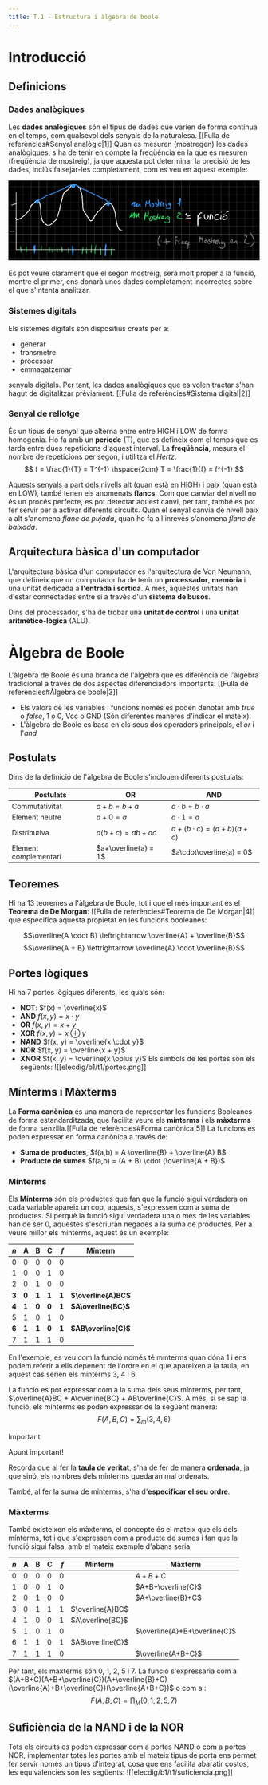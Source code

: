 ```yaml
---
title: T.1 - Estructura i àlgebra de boole
---
```

# Introducció
## Definicions
### Dades analògiques
Les **dades analògiques** són el tipus de dades que varien de forma contínua en el temps, com qualsevol dels senyals de la naturalesa. [[Fulla de referències#Senyal analògic|1]]
Quan es mesuren (mostregen) les dades analògiques, s'ha de tenir en compte la freqüència en la que es mesuren (freqüència de mostreig), ja que aquesta pot determinar la precisió de les dades, inclús falsejar-les completament, com es veu en aquest exemple:

![Untitled](/elecdig/b1/t1/freq_mostreig.png)

Es pot veure clarament que el segon mostreig, serà molt proper a la funció, mentre el primer, ens donarà unes dades completament incorrectes sobre el que s'intenta analitzar.
### Sistemes digitals
Els sistemes digitals són dispositius creats per a:
- generar
- transmetre
- processar
- emmagatzemar

senyals digitals. Per tant, les dades analògiques que es volen tractar s'han hagut de digitalitzar prèviament. [[Fulla de referències#Sistema digital|2]]

### Senyal de rellotge
És un tipus de senyal que alterna entre entre HIGH i LOW de forma homogènia. Ho fa amb un **període** (T), que es defineix com el temps que es tarda entre dues repeticions d'aquest interval. La **freqüència**, mesura el nombre de repeticions per segon, i utilitza el *Hertz*.
$$ f = \frac{1}{T} = T^{-1} \hspace{2cm} T = \frac{1}{f} = f^{-1} $$

Aquests senyals a part dels nivells alt (quan està en HIGH) i baix (quan està en LOW), també tenen els anomenats **flancs**:
Com que canviar del nivell no és un procés perfecte, es pot detectar aquest canvi, per tant, també es pot fer servir per a activar diferents circuits.
Quan el senyal canvia de nivell baix a alt s'anomena *flanc de pujada*, quan ho fa a l'inrevés s'anomena *flanc de baixada*.
## Arquitectura bàsica d'un computador
L'arquitectura bàsica d'un computador és l'arquitectura de Von Neumann, que defineix que un computador ha de tenir un **processador**, **memòria** i una unitat dedicada a **l'entrada i sortida**. A més, aquestes unitats han d'estar connectades entre sí a través d'un **sistema de busos**.

Dins del processador, s'ha de trobar una **unitat de control** i una **unitat aritmètico-lògica** (ALU).

# Àlgebra de Boole
L'àlgebra de Boole és una branca de l'àlgebra que es diferència de l'àlgebra tradicional a través de dos aspectes diferenciadors importants: [[Fulla de referències#Àlgebra de boole|3]]
- Els valors de les variables i funcions només es poden denotar amb *true* o *false*, 1 o 0, Vcc o GND (Són diferentes maneres d'indicar el mateix).
- L'àlgebra de Boole es basa en els seus dos operadors principals, el *or* i l'*and*


## Postulats
Dins de la definició de l'àlgebra de Boole s'inclouen diferents postulats:

| **Postulats**         | OR                   | AND                         |
| --------------------- | -------------------- | --------------------------- |
| Commutativitat        | $a+b = b+a$          | $a \cdot b = b \cdot a$     |
| Element neutre        | $a+0 = a$            | $a \cdot 1 = a$             |
| Distributiva          | $a(b+c) = ab + ac$   | $a+(b\cdot c) = (a+b)(a+c)$ |
| Element complementari | $a+\overline{a} = 1$ | $a\cdot\overline{a} = 0$    |
## Teoremes
Hi ha 13 teoremes a l'àlgebra de Boole, tot i que el més important és el **Teorema de De Morgan**: [[Fulla de referències#Teorema de De Morgan|4]] que especifica aquesta propietat en les funcions booleanes:

$$\overline{A \cdot B} \leftrightarrow \overline{A} + \overline{B}$$
$$\overline{A + B} \leftrightarrow \overline{A} \cdot \overline{B}$$
## Portes lògiques
Hi ha 7 portes lògiques diferents, les quals són:
- **NOT**: $f(x) = \overline{x}$
- **AND** $f(x, y) = x \cdot y$
- **OR** $f(x, y) = x + y$
- **XOR** $f(x, y) = x \oplus y$
- **NAND** $f(x, y) = \overline{x \cdot y}$
- **NOR** $f(x, y) = \overline{x + y}$
- **XNOR** $f(x, y) = \overline{x \oplus y}$
Els símbols de les portes són els següents:
![[elecdig/b1/t1/portes.png]]
## Mínterms i Màxterms
La **Forma canònica** és una manera de representar les funcions Booleanes de forma estandarditzada, que facilita veure els **mínterms** i els **màxterms** de forma senzilla.[[Fulla de referències#Forma canònica|5]]
La funcions es poden expressar en forma canònica a través de:
- **Suma de productes**, $f(a,b) = A  \overline{B} + \overline{A}  B$
- **Producte de sumes** $f(a,b) = (A + B) \cdot (\overline{A + B})$


### Mínterms
Els **Mínterms** són els productes que fan que la funció sigui verdadera on cada variable apareix un cop, aquests, s'expressen com a suma de productes. Si perquè la funció sigui verdadera una o més de les variables han de ser 0, aquestes s'escriuràn negades a la suma de productes.
Per a veure millor els mínterms, aquest és un exemple:

| $n$   | **A** | **B** | **C** | **$f$** | **Mínterm**          |
| ----- | ----- | ----- | ----- | ------: | -------------------- |
| 0     | 0     | 0     | 0     |       0 |                      |
| 1     | 0     | 0     | 1     |       0 |                      |
| 2     | 0     | 1     | 0     |       0 |                      |
| **3** | **0** | **1** | **1** |   **1** | **$\overline{A}BC$** |
| **4** | **1** | **0** | **0** |   **1** | **$A\overline{BC}$** |
| 5     | 1     | 0     | 1     |       0 |                      |
| **6** | **1** | **1** | **0** |   **1** | **$AB\overline{C}$** |
| 7     | 1     | 1     | 1     |       0 |                      |

En l'exemple, es veu com la funció només té mínterms quan dóna 1 i ens podem referir a ells depenent de l'ordre en el que apareixen a la taula, en aquest cas serien els mínterms 3, 4 i 6.

La funció es pot expressar com a la suma dels seus mínterms, per tant, $\overline{A}BC + A\overline{BC} + AB\overline{C}$. A més, si se sap la funció, els mínterms es poden expressar de la següent manera:
$$F(A, B, C) = \sum_{m}{(3, 4, 6)}$$
> [!important]
> Apunt important!
> 
> Recorda que al fer la **taula de veritat**, s'ha de fer de manera **ordenada**, ja que sinó, els nombres dels mínterms quedaràn mal ordenats.
> 
> També, al fer la suma de mínterms, s'ha d'**especificar el seu ordre**.

### Màxterms
També existeixen els màxterms, el concepte és el mateix que els dels mínterms, tot i que s'expressen com a producte de sumes i fan que la funció sigui falsa, amb el mateix exemple d'abans seria:

| $n$ | **A** | **B** | **C** | **$f$** | **Mínterm**      | **Màxterm**                   |
| --- | ----- | ----- | ----- | ------: | ---------------- | ----------------------------- |
| 0   | 0     | 0     | 0     |       0 |                  | $A+B+C$                       |
| 1   | 0     | 0     | 1     |       0 |                  | $A+B+\overline{C}$            |
| 2   | 0     | 1     | 0     |       0 |                  | $A+\overline{B}+C$            |
| 3   | 0     | 1     | 1     |       1 | $\overline{A}BC$ |                               |
| 4   | 1     | 0     | 0     |       1 | $A\overline{BC}$ |                               |
| 5   | 1     | 0     | 1     |       0 |                  | $\overline{A}+B+\overline{C}$ |
| 6   | 1     | 1     | 0     |       1 | $AB\overline{C}$ |                               |
| 7   | 1     | 1     | 1     |       0 |                  | $\overline{A+B+C}$            |

Per tant, els màxterms són 0, 1, 2, 5 i 7. La funció s'expressaria com a $(A+B+C)(A+B+\overline{C})(A+\overline{B}+C)(\overline{A}+B+\overline{C})(\overline{A+B+C})$ o com a :
	$$F(A,B,C) = \prod_{M}{(0, 1, 2, 5, 7)}$$
## Suficiència de la NAND i de la NOR
Tots els circuits es poden expressar com a portes NAND o com a portes NOR, implementar totes les portes amb el mateix tipus de porta ens permet fer servir només un tipus d'integrat, cosa que ens facilita abaratir costos, les equivalències són les següents:
![[elecdig/b1/t1/suficiencia.png]]
